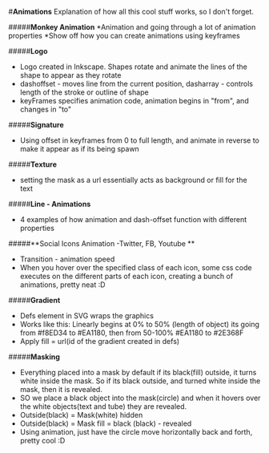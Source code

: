 
#**Animations**
Explanation of how all this cool stuff works, so I don't forget. 

#####**Monkey Animation** 
*Animation and going through a lot of animation properties
*Show off how you can create animations using keyframes

#####**Logo**
* Logo created in Inkscape. Shapes rotate and animate the lines of the shape to appear as they rotate
* dashoffset - moves line from the current position, dasharray - controls length of the stroke or outline of shape
* keyFrames specifies animation code, animation begins in "from", and changes in "to"

#####**Signature** 
* Using offset in keyframes from 0 to full length, and animate in reverse to make it appear as if its being spawn

#####**Texture** 
* setting the mask as a url essentially acts as background or fill for the text

#####**Line - Animations**
* 4 examples of how animation and dash-offset function with different properties

#####**Social Icons Animation -Twitter, FB, Youtube **
* Transition - animation speed
* When you hover over the specified class of each icon, some css code executes on the different parts of each icon, creating a bunch of animations, pretty neat :D

#####**Gradient** 
* Defs element in SVG wraps the graphics
* Works like this: Linearly begins at 0% to 50% (length of object)  its going from #f8ED34 to #EA1180, then from 50-100% #EA1180 to #2E368F
* Apply fill = url(id of the gradient created in defs)

#####**Masking** 
* Everything placed into a mask by default if its black(fill) outside, it turns white inside the mask. So if its black outside, and turned white inside the mask, then it is revealed.
* SO we place a black object into the mask(circle) and when it hovers over the white objects(text and tube) they are revealed.  
* Outside(black) = Mask(white) hidden
* Outside(black) = Mask fill = black (black) - revealed
* Using animation, just have the circle move horizontally back and forth, pretty cool :D



